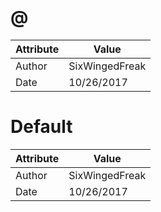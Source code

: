 # @
| Attribute | Value |
| ---  | ---     |
| Author | SixWingedFreak |
| Date | 10/26/2017 |
# Default
| Attribute | Value |
| ---  | ---     |
| Author | SixWingedFreak |
| Date | 10/26/2017 |
